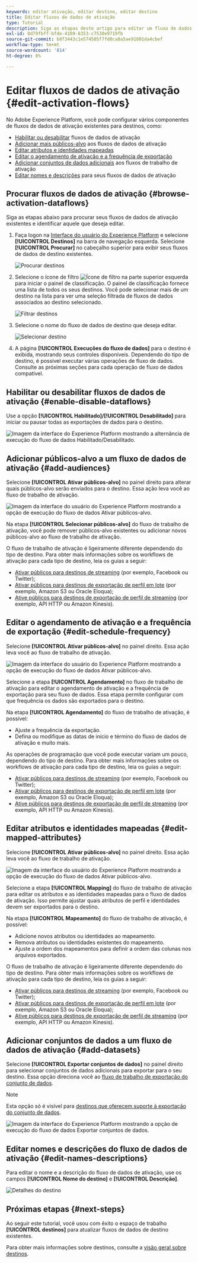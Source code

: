 ```yaml
---
keywords: editar ativação, editar destino, editar destino
title: Editar fluxos de dados de ativação
type: Tutorial
description: Siga as etapas deste artigo para editar um fluxo de dados de ativação existente no Adobe Experience Platform.
exl-id: 0d79fbff-bfde-4109-8353-c7530e9719fb
source-git-commit: b8f3443c1e574505f7fd0ca8a5ae91801da4cbef
workflow-type: tm+mt
source-wordcount: '814'
ht-degree: 0%

---
```


# Editar fluxos de dados de ativação {#edit-activation-flows}

No Adobe Experience Platform, você pode configurar vários componentes de fluxos de dados de ativação existentes para destinos, como:

* [Habilitar ou desabilitar](#enable-disable-dataflows) fluxos de dados de ativação
* [Adicionar mais públicos-alvo](#add-audiences) aos fluxos de dados de ativação
* [Editar atributos e identidades mapeadas](#edit-mapped-attributes)
* [Editar o agendamento de ativação e a frequência de exportação](#edit-schedule-frequency)
* [Adicionar conjuntos de dados adicionais](#add-datasets) aos fluxos de trabalho de ativação
* [Editar nomes e descrições](#edit-names-descriptions) para seus fluxos de dados de ativação

<!-- * [Apply access labels](#apply-access-labels) to exported data; -->

## Procurar fluxos de dados de ativação {#browse-activation-dataflows}

Siga as etapas abaixo para procurar seus fluxos de dados de ativação existentes e identificar aquele que deseja editar.

1. Faça logon na [Interface do usuário do Experience Platform](https://platform.adobe.com/) e selecione **[!UICONTROL Destinos]** na barra de navegação esquerda. Selecione **[!UICONTROL Procurar]** no cabeçalho superior para exibir seus fluxos de dados de destino existentes.

   ![Procurar destinos](../assets/ui/edit-activation/browse-destinations.png)

2. Selecione o ícone de filtro ![Ícone de filtro](../../images/icons/filter.png) na parte superior esquerda para iniciar o painel de classificação. O painel de classificação fornece uma lista de todos os seus destinos. Você pode selecionar mais de um destino na lista para ver uma seleção filtrada de fluxos de dados associados ao destino selecionado.

   ![Filtrar destinos](../assets/ui/edit-activation/filter-destinations.png)

3. Selecione o nome do fluxo de dados de destino que deseja editar.

   ![Selecionar destino](../assets/ui/edit-activation/destination-select.png)

4. A página **[!UICONTROL Execuções do fluxo de dados]** para o destino é exibida, mostrando seus controles disponíveis. Dependendo do tipo de destino, é possível executar várias operações de fluxo de dados. Consulte as próximas seções para cada operação de fluxo de dados compatível.

## Habilitar ou desabilitar fluxos de dados de ativação {#enable-disable-dataflows}

Use a opção **[!UICONTROL Habilitado]/[!UICONTROL Desabilitado]** para iniciar ou pausar todas as exportações de dados para o destino.

![Imagem da interface do Experience Platform mostrando a alternância de execução do fluxo de dados Habilitado/Desabilitado.](../assets/ui/edit-activation/enable-toggle.png)

## Adicionar públicos-alvo a um fluxo de dados de ativação {#add-audiences}

Selecione **[!UICONTROL Ativar públicos-alvo]** no painel direito para alterar quais públicos-alvo serão enviados para o destino. Essa ação leva você ao fluxo de trabalho de ativação.

![Imagem da interface do usuário do Experience Platform mostrando a opção de execução do fluxo de dados Ativar públicos-alvo.](../assets/ui/edit-activation/activate-audiences.png)

Na etapa **[!UICONTROL Selecionar públicos-alvo]** do fluxo de trabalho de ativação, você pode remover públicos-alvo existentes ou adicionar novos públicos-alvo ao fluxo de trabalho de ativação.

O fluxo de trabalho de ativação é ligeiramente diferente dependendo do tipo de destino. Para obter mais informações sobre os workflows de ativação para cada tipo de destino, leia os guias a seguir:

* [Ativar públicos para destinos de streaming](./activate-segment-streaming-destinations.md) (por exemplo, Facebook ou Twitter);
* [Ativar públicos para destinos de exportação de perfil em lote](./activate-batch-profile-destinations.md) (por exemplo, Amazon S3 ou Oracle Eloqua);
* [Ative públicos para destinos de exportação de perfil de streaming](./activate-streaming-profile-destinations.md) (por exemplo, API HTTP ou Amazon Kinesis).

## Editar o agendamento de ativação e a frequência de exportação {#edit-schedule-frequency}

Selecione **[!UICONTROL Ativar públicos-alvo]** no painel direito. Essa ação leva você ao fluxo de trabalho de ativação.

![Imagem da interface do usuário do Experience Platform mostrando a opção de execução do fluxo de dados Ativar públicos-alvo.](../assets/ui/edit-activation/activate-audiences.png)

Selecione a etapa **[!UICONTROL Agendamento]** no fluxo de trabalho de ativação para editar o agendamento de ativação e a frequência de exportação para seu fluxo de dados. Essa etapa permite configurar com que frequência os dados são exportados para o destino.

Na etapa **[!UICONTROL Agendamento]** do fluxo de trabalho de ativação, é possível:
* Ajuste a frequência da exportação.
* Defina ou modifique as datas de início e término do fluxo de dados de ativação e muito mais.

As operações de programação que você pode executar variam um pouco, dependendo do tipo de destino. Para obter mais informações sobre os workflows de ativação para cada tipo de destino, leia os guias a seguir:

* [Ativar públicos para destinos de streaming](./activate-segment-streaming-destinations.md) (por exemplo, Facebook ou Twitter);
* [Ativar públicos para destinos de exportação de perfil em lote](./activate-batch-profile-destinations.md) (por exemplo, Amazon S3 ou Oracle Eloqua);
* [Ative públicos para destinos de exportação de perfil de streaming](./activate-streaming-profile-destinations.md) (por exemplo, API HTTP ou Amazon Kinesis).

## Editar atributos e identidades mapeadas {#edit-mapped-attributes}

Selecione **[!UICONTROL Ativar públicos-alvo]** no painel direito. Essa ação leva você ao fluxo de trabalho de ativação.

![Imagem da interface do usuário do Experience Platform mostrando a opção de execução do fluxo de dados Ativar públicos-alvo.](../assets/ui/edit-activation/activate-audiences.png)

Selecione a etapa **[!UICONTROL Mapping]** do fluxo de trabalho de ativação para editar os atributos e as identidades mapeadas para o fluxo de dados de ativação. Isso permite ajustar quais atributos de perfil e identidades devem ser exportados para o destino.

Na etapa **[!UICONTROL Mapeamento]** do fluxo de trabalho de ativação, é possível:

* Adicione novos atributos ou identidades ao mapeamento.
* Remova atributos ou identidades existentes do mapeamento.
* Ajuste a ordem dos mapeamentos para definir a ordem das colunas nos arquivos exportados.

O fluxo de trabalho de ativação é ligeiramente diferente dependendo do tipo de destino. Para obter mais informações sobre os workflows de ativação para cada tipo de destino, leia os guias a seguir:

* [Ativar públicos para destinos de streaming](./activate-segment-streaming-destinations.md) (por exemplo, Facebook ou Twitter);
* [Ativar públicos para destinos de exportação de perfil em lote](./activate-batch-profile-destinations.md) (por exemplo, Amazon S3 ou Oracle Eloqua);
* [Ative públicos para destinos de exportação de perfil de streaming](./activate-streaming-profile-destinations.md) (por exemplo, API HTTP ou Amazon Kinesis).



## Adicionar conjuntos de dados a um fluxo de dados de ativação {#add-datasets}

Selecione **[!UICONTROL Exportar conjuntos de dados]** no painel direito para selecionar conjuntos de dados adicionais para exportar para o seu destino. Essa opção direciona você ao [fluxo de trabalho de exportação do conjunto de dados](export-datasets.md).

>[!NOTE]
>
>Esta opção só é visível para [destinos que oferecem suporte à exportação do conjunto de dados](export-datasets.md#supported-destinations).

![Imagem da interface do Experience Platform mostrando a opção de execução do fluxo de dados Exportar conjuntos de dados.](../assets/ui/edit-activation/export-datasets.png)



<!-- ## Apply access labels {#apply-access-labels}

Select **[!UICONTROL Apply access labels]** to edit the data usage labels for the exported data. See the [data usage labels documentation](../../data-governance/labels/overview.md) to learn more.

![Experience Platform UI image showing the Export datasets dataflow run option.](../assets/ui/edit-activation/apply-access-labels.png) -->

## Editar nomes e descrições do fluxo de dados de ativação {#edit-names-descriptions}

Para editar o nome e a descrição do fluxo de dados de ativação, use os campos **[!UICONTROL Nome do destino]** e **[!UICONTROL Descrição]**.

![Detalhes do destino](../assets/ui/edit-activation/edit-destination-name-description.png)

## Próximas etapas {#next-steps}

Ao seguir este tutorial, você usou com êxito o espaço de trabalho **[!UICONTROL destinos]** para atualizar fluxos de dados de destino existentes.

Para obter mais informações sobre destinos, consulte a [visão geral sobre destinos](../catalog/overview.md).
